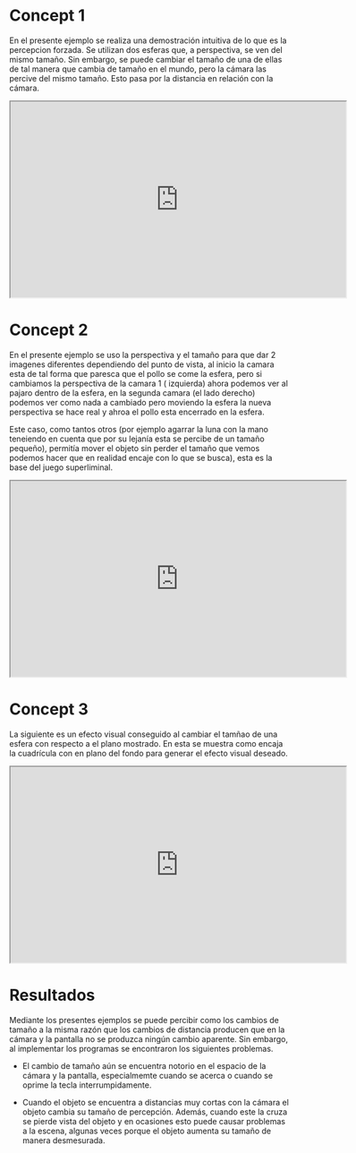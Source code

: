# Concept 1

En el presente ejemplo se realiza una demostración intuitiva de lo que es la percepcion forzada. Se utilizan dos esferas que, a perspectiva, se ven del mismo tamaño. Sin embargo, se puede cambiar el tamaño de una de ellas de tal manera que cambia de tamaño en el mundo, pero la cámara las percive del mismo tamaño. Esto pasa por la distancia en relación con la cámara.

<iframe src="https://editor.p5js.org/ggarciarom/full/Rc5Kcqu2l"
width="600"
height="350"
></iframe>

# Concept 2

En el presente  ejemplo se uso la perspectiva y el tamaño para que dar 2 imagenes diferentes dependiendo del punto de vista, al inicio la camara esta de tal forma que paresca que el pollo se come la esfera, pero si cambiamos la perspectiva de la camara 1 ( izquierda) ahora podemos ver al pajaro dentro de la esfera, en la segunda camara (el lado derecho) podemos ver como nada a cambiado pero moviendo la esfera la nueva perspectiva se hace real y ahroa el pollo esta encerrado en la esfera.

Este caso, como tantos otros (por ejemplo agarrar la luna con la mano teneiendo en cuenta que por su lejanía esta se percibe de un tamaño pequeño), permitía mover el objeto sin perder el tamaño que vemos podemos hacer que en realidad encaje con lo que se busca), esta es la base del juego superliminal.

<iframe src="https://editor.p5js.org/ggarciarom/full/lZudkeyJC"
width="600"
height="350"
></iframe>

# Concept 3

La siguiente es un efecto visual conseguido al cambiar el tamñao de una esfera con respecto a el plano mostrado. En esta se muestra como encaja la cuadrícula con en plano del fondo para generar el efecto visual deseado.

<iframe src="https://editor.p5js.org/ggarciarom/full/wXRNB6ZXu"
width="600"
height="350"
></iframe>

# Resultados

Mediante los presentes ejemplos se puede percibir como los cambios de tamaño a la misma razón que los cambios de distancia producen que en la cámara y la pantalla no se produzca ningún cambio aparente. Sin embargo, al implementar los programas se encontraron los siguientes problemas.

- El cambio de tamaño aún se encuentra notorio en el espacio de la cámara y la pantalla, especialmemte cuando se acerca o cuando se oprime la tecla interrumpidamente.

- Cuando el objeto se encuentra a distancias muy cortas con la cámara el objeto cambia su tamaño de percepción. Además, cuando este la cruza se pierde vista del objeto y en ocasiones esto puede causar problemas a la escena, algunas veces porque el objeto aumenta su tamaño de manera desmesurada.